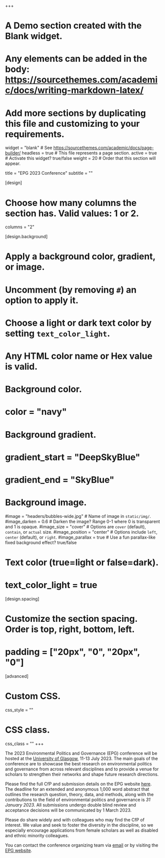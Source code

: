 +++
# A Demo section created with the Blank widget.
# Any elements can be added in the body: https://sourcethemes.com/academic/docs/writing-markdown-latex/
# Add more sections by duplicating this file and customizing to your requirements.

widget = "blank"  # See https://sourcethemes.com/academic/docs/page-builder/
headless = true  # This file represents a page section.
active = true  # Activate this widget? true/false
weight = 20  # Order that this section will appear.

title = "EPG 2023 Conference"
subtitle = ""

[design]
  # Choose how many columns the section has. Valid values: 1 or 2.
  columns = "2"

[design.background]
  # Apply a background color, gradient, or image.
  #   Uncomment (by removing `#`) an option to apply it.
  #   Choose a light or dark text color by setting `text_color_light`.
  #   Any HTML color name or Hex value is valid.

  # Background color.
  # color = "navy"
  
  # Background gradient.
  # gradient_start = "DeepSkyBlue"
  # gradient_end = "SkyBlue"
  
  # Background image.
  #image = "headers/bubbles-wide.jpg"  # Name of image in `static/img/`.
  #image_darken = 0.6  # Darken the image? Range 0-1 where 0 is transparent and 1 is opaque.
  #image_size = "cover"  #  Options are `cover` (default), `contain`, or `actual` size.
  #image_position = "center"  # Options include `left`, `center` (default), or `right`.
  #image_parallax = true  # Use a fun parallax-like fixed background effect? true/false

  # Text color (true=light or false=dark).
  # text_color_light = true

[design.spacing]
  # Customize the section spacing. Order is top, right, bottom, left.
  # padding = ["20px", "0", "20px", "0"]

[advanced]
 # Custom CSS. 
 css_style = ""
 
 # CSS class.
 css_class = ""
+++

The 2023 Environmental Politics and Governance (EPG) conference will be hosted at the [University of Glasgow](https://www.gla.ac.uk/), 11-13 July 2023. The main goals of the conference are to showcase the best research on environmental politics and governance from across relevant disciplines and to provide a venue for scholars to strengthen their networks and shape future research directions. 

Please find the full CfP and submission details on the EPG website [here](https://epgnetwork.org/conferences/). The deadline for an extended and anonymous 1,000 word abstract that outlines the research question, theory, data, and methods, along with the contributions to the field of environmental politics and governance is *31 January 2023*. All submissions undergo double blind review and acceptance decisions will be communicated by 1 March 2023. 

Please do share widely and with colleagues who may find the CfP of interest. We value and seek to foster the diversity in the discipline, so we especially encourage applications from female scholars as well as disabled and ethnic minority colleagues. 

You can contact the conference organizing team via [email](epg.conference2023@gmail.com) or by visiting the [EPG website](https://epgnetwork.org/).


